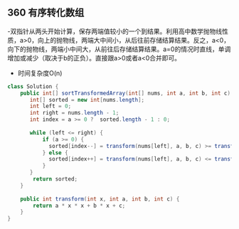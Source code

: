 


360 有序转化数组
-

-双指针从两头开始计算，保存两端值较小的一个到结果。利用高中数学抛物线性质，a>0，向上的抛物线，两端大中间小，从后往前存储结算结果。反之，a<0，向下的抛物线，两端小中间大，从前往后存储结算结果。a=0的情况时直线，单调增加或减少（取决于b的正负）。直接跟a>0或者a<0合并即可。


- 时间复杂度O(n)


```java
class Solution {
    public int[] sortTransformedArray(int[] nums, int a, int b, int c) {
       int[] sorted = new int[nums.length];
       int left = 0;
       int right = nums.length - 1;
       int index = a >= 0 ?  sorted.length - 1 : 0;
    
       while (left <= right) {
           if (a >= 0) {
             sorted[index--] = transform(nums[left], a, b, c) >= transform(nums[right], a, b, c) ? transform(nums[left++], a, b, c) : transform(nums[right--], a, b, c);
           } else {
             sorted[index++] = transform(nums[left], a, b, c) <= transform(nums[right], a, b, c) ? transform(nums[left++],a, b, c) : transform(nums[right--], a, b, c);  
           }
       }
        return sorted;
    }
    
    public int transform(int x, int a, int b, int c) {
        return a * x * x + b * x + c;
    }
}
```
